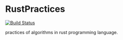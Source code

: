 # RustPractices

[![Build Status][travis-image]][travis-link]

[travis-image]: https://travis-ci.org/FuGangqiang/RustPractices.svg?branch=master
[travis-link]: https://travis-ci.org/FuGangqiang/RustPractices

practices of algorithms in rust programming language.
